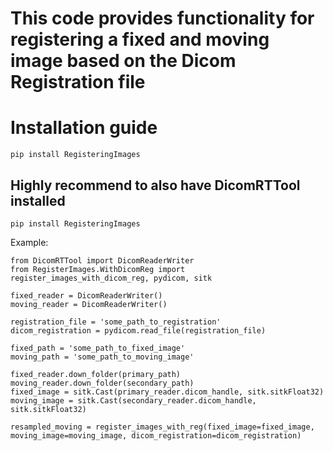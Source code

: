 # This code provides functionality for registering a fixed and moving image based on the Dicom Registration file
# Installation guide
    pip install RegisteringImages
## Highly recommend to also have DicomRTTool installed
    pip install RegisteringImages
Example:

    from DicomRTTool import DicomReaderWriter
    from RegisterImages.WithDicomReg import register_images_with_dicom_reg, pydicom, sitk
    
    fixed_reader = DicomReaderWriter()
    moving_reader = DicomReaderWriter()
    
    registration_file = 'some_path_to_registration'
    dicom_registration = pydicom.read_file(registration_file)
    
    fixed_path = 'some_path_to_fixed_image'
    moving_path = 'some_path_to_moving_image'
    
    fixed_reader.down_folder(primary_path)
    moving_reader.down_folder(secondary_path)
    fixed_image = sitk.Cast(primary_reader.dicom_handle, sitk.sitkFloat32)
    moving_image = sitk.Cast(secondary_reader.dicom_handle, sitk.sitkFloat32)
    
    resampled_moving = register_images_with_reg(fixed_image=fixed_image, moving_image=moving_image, dicom_registration=dicom_registration)
    
